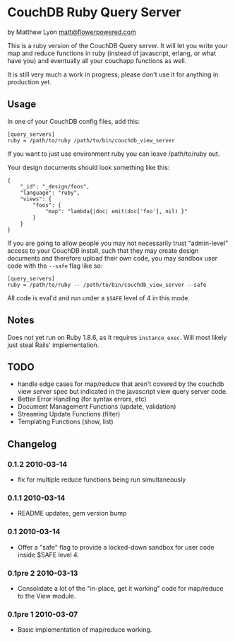 # CouchDB Ruby Query Server

by Matthew Lyon <matt@flowerpowered.com>

This is a ruby version of the CouchDB Query server. It will let you write your map and reduce functions in ruby (instead of javascript, erlang, or what have you) and eventually all your couchapp functions as well.

It is still very much a work in progress, please don't use it for anything in production yet. 

## Usage

In one of your CouchDB config files, add this:

    [query_servers]
    ruby = /path/to/ruby /path/to/bin/couchdb_view_server

If you want to just use environment ruby you can leave /path/to/ruby out.

Your design documents should look something like this:

    {
        "_id": "_design/foos",
        "language": "ruby",
        "views": {
            "foos": {
                "map": "lambda{|doc| emit(doc['foo'], nil) }"
            }
        }
    }
    
If you are going to allow people you may not necessarily trust "admin-level" access to your CouchDB install, such that they may create design documents and therefore upload their own code, you may sandbox user code with the `--safe` flag like so:

    [query_servers]
    ruby = /path/to/ruby -- /path/to/bin/couchdb_view_server --safe
    
All code is eval'd and run under a `$SAFE` level of 4 in this mode.

## Notes

Does not yet run on Ruby 1.8.6, as it requires `instance_exec`. Will most likely just steal Rails' implementation.

## TODO

* handle edge cases for map/reduce that aren't covered by the couchdb view server spec but indicated in the javascript view query server code.
* Better Error Handling (for syntax errors, etc)
* Document Management Functions (update, validation)
* Streaming Update Functions (filter)
* Templating Functions (show, list)

## Changelog

### 0.1.2 2010-03-14
* fix for multiple reduce functions being run simultaneously

### 0.1.1 2010-03-14
* README updates, gem version bump

### 0.1 2010-03-14
* Offer a "safe" flag to provide a locked-down sandbox for user code inside $SAFE level 4.

### 0.1pre 2 2010-03-13
* Consolidate a lot of the "in-place, get it working" code for map/reduce to the View module.

### 0.1pre 1 2010-03-07
* Basic implementation of map/reduce working.